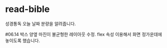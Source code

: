 # read-bible
성경통독 오늘 날짜 분량을 알려줍니다.



#06.14
박스 양옆 마진이 불균형한 레이아웃 수정. flex 속성 이용해서 화면 정가운데에 놓이도록 했습니다.
